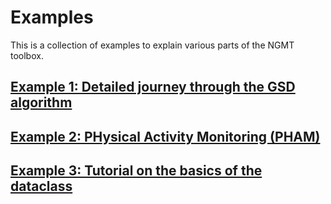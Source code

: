 # Examples

This is a collection of examples to explain various parts of the NGMT toolbox.

## [Example 1: Detailed journey through the GSD algorithm](01_tutorial_gait_sequence_detection.md)

## [Example 2: PHysical Activity Monitoring (PHAM)](03_tutorial_physical_activity_monitoring.md)

## [Example 3: Tutorial on the basics of the dataclass](04_tutorial_events_in_dataclass.md)